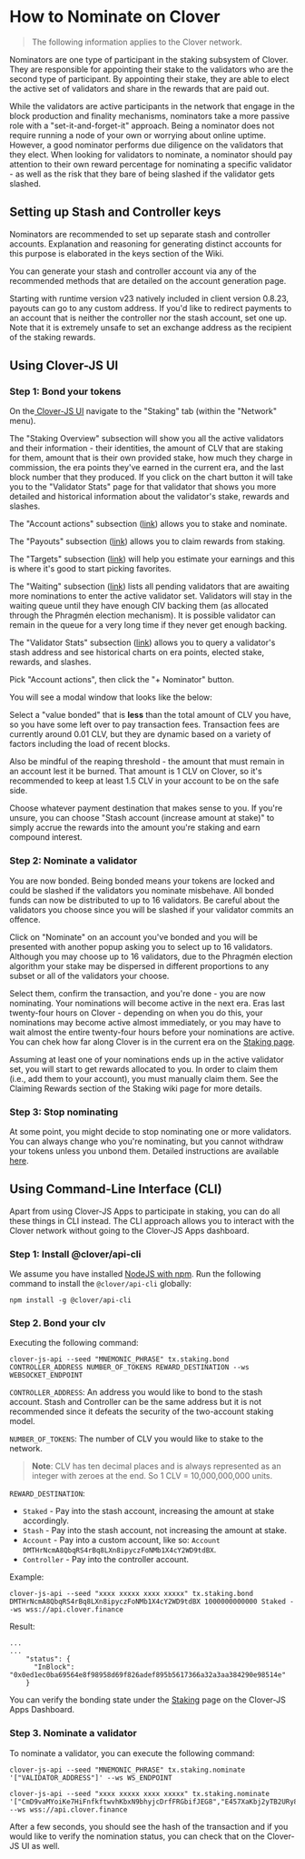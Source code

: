 # How to Nominate on Clover

> The following information applies to the Clover network.

Nominators are one type of participant in the staking subsystem of Clover. They are responsible for appointing their stake to the validators who are the second type of participant. By appointing their stake, they are able to elect the active set of validators and share in the rewards that are paid out.

While the validators are active participants in the network that engage in the block production and finality mechanisms, nominators take a more passive role with a "set-it-and-forget-it" approach. Being a nominator does not require running a node of your own or worrying about online uptime. However, a good nominator performs due diligence on the validators that they elect. When looking for validators to nominate, a nominator should pay attention to their own reward percentage for nominating a specific validator - as well as the risk that they bare of being slashed if the validator gets slashed.

## Setting up Stash and Controller keys

Nominators are recommended to set up separate stash and controller accounts. Explanation and reasoning for generating distinct accounts for this purpose is elaborated in the keys section of the Wiki.

You can generate your stash and controller account via any of the recommended methods that are detailed on the account generation page.

Starting with runtime version v23 natively included in client version 0.8.23, payouts can go to any custom address. If you'd like to redirect payments to an account that is neither the controller nor the stash account, set one up. Note that it is extremely unsafe to set an exchange address as the recipient of the staking rewards.

## Using Clover-JS UI

### Step 1: Bond your tokens

On the[ Clover-JS UI](https://apps.clover.finance/#/explorer) navigate to the "Staking" tab \(within the "Network" menu\).

The "Staking Overview" subsection will show you all the active validators and their information - their identities, the amount of CLV that are staking for them, amount that is their own provided stake, how much they charge in commission, the era points they've earned in the current era, and the last block number that they produced. If you click on the chart button it will take you to the "Validator Stats" page for that validator that shows you more detailed and historical information about the validator's stake, rewards and slashes.

The "Account actions" subsection \([link](https://apps.clover.finance/#/explorer)\) allows you to stake and nominate.

The "Payouts" subsection \([link](https://apps.clover.finance/#/explorer)\) allows you to claim rewards from staking.

The "Targets" subsection \([link](https://apps.clover.finance/#/explorer)\) will help you estimate your earnings and this is where it's good to start picking favorites.

The "Waiting" subsection \([link](https://apps.clover.finance/#/explorer)\) lists all pending validators that are awaiting more nominations to enter the active validator set. Validators will stay in the waiting queue until they have enough ClV backing them \(as allocated through the Phragmén election mechanism\). It is possible validator can remain in the queue for a very long time if they never get enough backing.

The "Validator Stats" subsection \([link](https://apps.clover.finance/#/explorer)\) allows you to query a validator's stash address and see historical charts on era points, elected stake, rewards, and slashes.

Pick "Account actions", then click the "+ Nominator" button.

You will see a modal window that looks like the below: 

Select a "value bonded" that is **less** than the total amount of CLV you have, so you have some left over to pay transaction fees. Transaction fees are currently around 0.01 CLV, but they are dynamic based on a variety of factors including the load of recent blocks.

Also be mindful of the reaping threshold - the amount that must remain in an account lest it be burned. That amount is 1 CLV on Clover, so it's recommended to keep at least 1.5 CLV in your account to be on the safe side.

Choose whatever payment destination that makes sense to you. If you're unsure, you can choose "Stash account \(increase amount at stake\)" to simply accrue the rewards into the amount you're staking and earn compound interest.

### Step 2: Nominate a validator

You are now bonded. Being bonded means your tokens are locked and could be slashed if the validators you nominate misbehave. All bonded funds can now be distributed to up to 16 validators. Be careful about the validators you choose since you will be slashed if your validator commits an offence.

Click on "Nominate" on an account you've bonded and you will be presented with another popup asking you to select up to 16 validators. Although you may choose up to 16 validators, due to the Phragmén election algorithm your stake may be dispersed in different proportions to any subset or all of the validators your choose.

Select them, confirm the transaction, and you're done - you are now nominating. Your nominations will become active in the next era. Eras last twenty-four hours on Clover - depending on when you do this, your nominations may become active almost immediately, or you may have to wait almost the entire twenty-four hours before your nominations are active. You can chek how far along Clover is in the current era on the [Staking page](https://apps.clover.finance/#/explorer).

Assuming at least one of your nominations ends up in the active validator set, you will start to get rewards allocated to you. In order to claim them \(i.e., add them to your account\), you must manually claim them. See the Claiming Rewards section of the Staking wiki page for more details.

### Step 3: Stop nominating

At some point, you might decide to stop nominating one or more validators. You can always change who you're nominating, but you cannot withdraw your tokens unless you unbond them. Detailed instructions are available [here](https://app.gitbook.com/@clover-network/s/portal/maintain/nominator-guides/unbonding-and-rebonding/@drafts).

## Using Command-Line Interface \(CLI\)

Apart from using Clover-JS Apps to participate in staking, you can do all these things in CLI instead. The CLI approach allows you to interact with the Clover network without going to the Clover-JS Apps dashboard.

### Step 1: Install @clover/api-cli

We assume you have installed [NodeJS with npm](https://nodejs.org/). Run the following command to install the `@clover/api-cli` globally:

```text
npm install -g @clover/api-cli
```

### Step 2. Bond your clv

Executing the following command:

```text
clover-js-api --seed "MNEMONIC_PHRASE" tx.staking.bond CONTROLLER_ADDRESS NUMBER_OF_TOKENS REWARD_DESTINATION --ws WEBSOCKET_ENDPOINT
```

`CONTROLLER_ADDRESS`: An address you would like to bond to the stash account. Stash and Controller can be the same address but it is not recommended since it defeats the security of the two-account staking model.

`NUMBER_OF_TOKENS`: The number of CLV you would like to stake to the network.

> **Note**: CLV has ten decimal places and is always represented as an integer with zeroes at the end. So 1 CLV = 10,000,000,000 units.

`REWARD_DESTINATION`:

* `Staked` - Pay into the stash account, increasing the amount at stake accordingly.
* `Stash` - Pay into the stash account, not increasing the amount at stake.
* `Account` - Pay into a custom account, like so: `Account DMTHrNcmA8QbqRS4rBq8LXn8ipyczFoNMb1X4cY2WD9tdBX`.
* `Controller` - Pay into the controller account.

Example:

```text
clover-js-api --seed "xxxx xxxxx xxxx xxxxx" tx.staking.bond DMTHrNcmA8QbqRS4rBq8LXn8ipyczFoNMb1X4cY2WD9tdBX 1000000000000 Staked --ws wss://api.clover.finance
```

Result:

```text
...
...
    "status": {
      "InBlock": "0x0ed1ec0ba69564e8f98958d69f826adef895b5617366a32a3aa384290e98514e"
    }
```

You can verify the bonding state under the [Staking](https://apps.clover.finance/#/explorer) page on the Clover-JS Apps Dashboard.

### Step 3. Nominate a validator

To nominate a validator, you can execute the following command:

```text
clover-js-api --seed "MNEMONIC_PHRASE" tx.staking.nominate '["VALIDATOR_ADDRESS"]' --ws WS_ENDPOINT
```

```text
clover-js-api --seed "xxxx xxxxx xxxx xxxxx" tx.staking.nominate '["CmD9vaMYoiKe7HiFnfkftwvhKbxN9bhyjcDrfFRGbifJEG8","E457XaKbj2yTB2URy8N4UuzmyuFRkcdxYs67UvSgVr7HyFb"]' --ws wss://api.clover.finance
```

After a few seconds, you should see the hash of the transaction and if you would like to verify the nomination status, you can check that on the Clover-JS UI as well.

